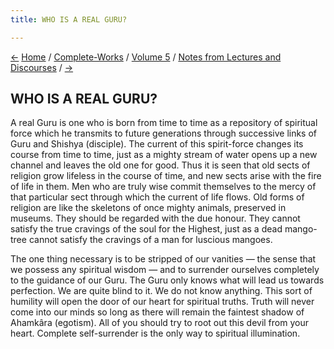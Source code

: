 ```yaml
---
title: WHO IS A REAL GURU?

---
```

<div>

[←](the_cosmos_and_the_self.htm) [Home](../../../index.htm) /
[Complete-Works](../../complete_works.htm) / [Volume
5](../volume_5_contents.htm) / [Notes from Lectures and
Discourses](notes_from_lectures_and_discourses_contents.htm)
/ [→](on_art.htm)

  

## WHO IS A REAL GURU?

A real Guru is one who is born from time to time as a repository of
spiritual force which he transmits to future generations through
successive links of Guru and Shishya (disciple). The current of this
spirit-force changes its course from time to time, just as a mighty
stream of water opens up a new channel and leaves the old one for good.
Thus it is seen that old sects of religion grow lifeless in the course
of time, and new sects arise with the fire of life in them. Men who are
truly wise commit themselves to the mercy of that particular sect
through which the current of life flows. Old forms of religion are like
the skeletons of once mighty animals, preserved in museums. They should
be regarded with the due honour. They cannot satisfy the true cravings
of the soul for the Highest, just as a dead mango-tree cannot satisfy
the cravings of a man for luscious mangoes.

The one thing necessary is to be stripped of our vanities — the sense
that we possess any spiritual wisdom —  and to surrender ourselves
completely to the guidance of our Guru. The Guru only knows what will
lead us towards perfection. We are quite blind to it. We do not know
anything. This sort of humility will open the door of our heart for
spiritual truths. Truth will never come into our minds so long as there
will remain the faintest shadow of Ahamkâra (egotism). All of you should
try to root out this devil from your heart. Complete self-surrender is
the only way to spiritual illumination.

</div>
